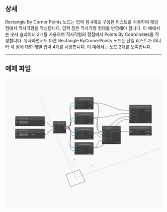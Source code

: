 ## 상세
Rectangle By Corner Points 노드는 입력 점 4개로 구성된 리스트를 사용하여 해당 점에서 직사각형을 작성합니다. 입력 점은 직사각형 형태를 반영해야 합니다. 이 예에서는 숫자 슬라이더 2개를 사용하여 직사각형의 정점에서 Points By Coordinates를 작성합니다. 유사하면서도 다른 Rectangle ByCornerPoints 노드는 단일 리스트가 아니라 각 점에 대한 개별 입력 4개를 사용합니다. 이 예에서는 노드 2개를 보여줍니다.
___
## 예제 파일

![ByCornerPoints (points)](./Autodesk.DesignScript.Geometry.Rectangle.ByCornerPoints(points)_img.jpg)

